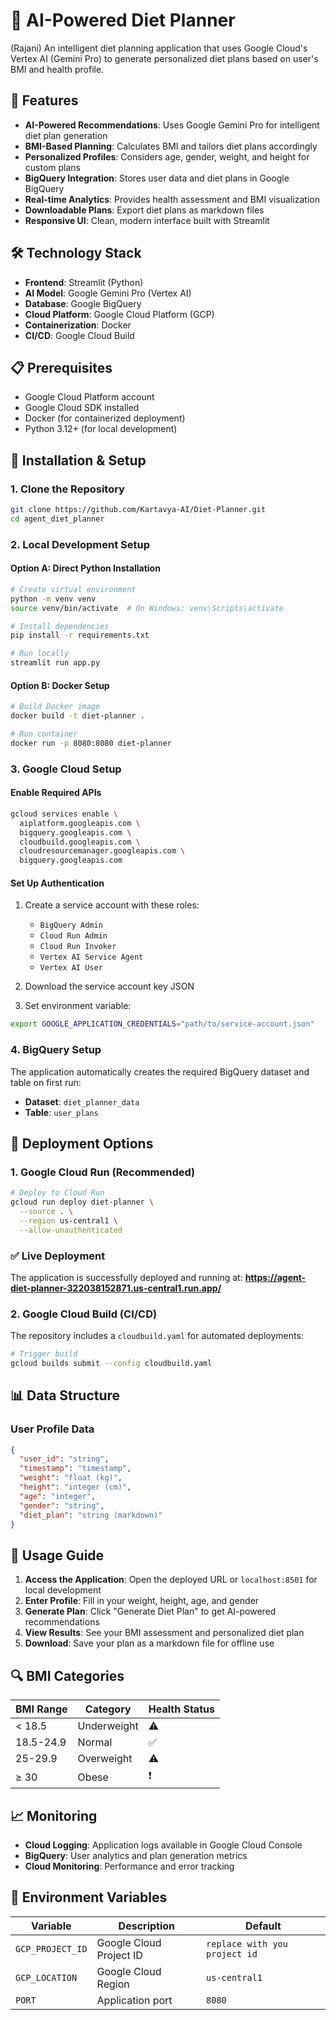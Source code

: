 # 🍏 AI-Powered Diet Planner

(Rajani) An intelligent diet planning application that uses Google Cloud's Vertex AI (Gemini Pro) to generate personalized diet plans based on user's BMI and health profile.

## 🚀 Features

- **AI-Powered Recommendations**: Uses Google Gemini Pro for intelligent diet plan generation
- **BMI-Based Planning**: Calculates BMI and tailors diet plans accordingly
- **Personalized Profiles**: Considers age, gender, weight, and height for custom plans
- **BigQuery Integration**: Stores user data and diet plans in Google BigQuery
- **Real-time Analytics**: Provides health assessment and BMI visualization
- **Downloadable Plans**: Export diet plans as markdown files
- **Responsive UI**: Clean, modern interface built with Streamlit

## 🛠️ Technology Stack

- **Frontend**: Streamlit (Python)
- **AI Model**: Google Gemini Pro (Vertex AI)
- **Database**: Google BigQuery
- **Cloud Platform**: Google Cloud Platform (GCP)
- **Containerization**: Docker
- **CI/CD**: Google Cloud Build

## 📋 Prerequisites

- Google Cloud Platform account
- Google Cloud SDK installed
- Docker (for containerized deployment)
- Python 3.12+ (for local development)

## 🔧 Installation & Setup

### 1. Clone the Repository
```bash
git clone https://github.com/Kartavya-AI/Diet-Planner.git
cd agent_diet_planner
```

### 2. Local Development Setup

#### Option A: Direct Python Installation
```bash
# Create virtual environment
python -m venv venv
source venv/bin/activate  # On Windows: venv\Scripts\activate

# Install dependencies
pip install -r requirements.txt

# Run locally
streamlit run app.py
```

#### Option B: Docker Setup
```bash
# Build Docker image
docker build -t diet-planner .

# Run container
docker run -p 8080:8080 diet-planner
```

### 3. Google Cloud Setup

#### Enable Required APIs
```bash
gcloud services enable \
  aiplatform.googleapis.com \
  bigquery.googleapis.com \
  cloudbuild.googleapis.com \
  cloudresourcemanager.googleapis.com \
  bigquery.googleapis.com
```

#### Set Up Authentication
1. Create a service account with these roles:
   - `BigQuery Admin`
   - `Cloud Run Admin`
   - `Cloud Run Invoker`
   - `Vertex AI Service Agent`
   - `Vertex AI User`

2. Download the service account key JSON

3. Set environment variable:
```bash
export GOOGLE_APPLICATION_CREDENTIALS="path/to/service-account.json"
```

### 4. BigQuery Setup
The application automatically creates the required BigQuery dataset and table on first run:
- **Dataset**: `diet_planner_data`
- **Table**: `user_plans`

## 🚀 Deployment Options

### 1. Google Cloud Run (Recommended)
```bash
# Deploy to Cloud Run
gcloud run deploy diet-planner \
  --source . \
  --region us-central1 \
  --allow-unauthenticated
```

### ✅ Live Deployment
The application is successfully deployed and running at: **https://agent-diet-planner-322038152871.us-central1.run.app/**

### 2. Google Cloud Build (CI/CD)
The repository includes a `cloudbuild.yaml` for automated deployments:
```bash
# Trigger build
gcloud builds submit --config cloudbuild.yaml
```

## 📊 Data Structure

### User Profile Data
```json
{
  "user_id": "string",
  "timestamp": "timestamp",
  "weight": "float (kg)",
  "height": "integer (cm)",
  "age": "integer",
  "gender": "string",
  "diet_plan": "string (markdown)"
}
```

## 🎯 Usage Guide

1. **Access the Application**: Open the deployed URL or `localhost:8501` for local development
2. **Enter Profile**: Fill in your weight, height, age, and gender
3. **Generate Plan**: Click "Generate Diet Plan" to get AI-powered recommendations
4. **View Results**: See your BMI assessment and personalized diet plan
5. **Download**: Save your plan as a markdown file for offline use

## 🔍 BMI Categories

| BMI Range | Category | Health Status |
|-----------|----------|---------------|
| < 18.5 | Underweight | ⚠️ |
| 18.5-24.9 | Normal | ✅ |
| 25-29.9 | Overweight | ⚠️ |
| ≥ 30 | Obese | ❗ |

## 📈 Monitoring

- **Cloud Logging**: Application logs available in Google Cloud Console
- **BigQuery**: User analytics and plan generation metrics
- **Cloud Monitoring**: Performance and error tracking

## 🔄 Environment Variables

| Variable | Description | Default |
|----------|-------------|---------|
| `GCP_PROJECT_ID` | Google Cloud Project ID | `replace with you project id` |
| `GCP_LOCATION` | Google Cloud Region | `us-central1` |
| `PORT` | Application port | `8080` |
